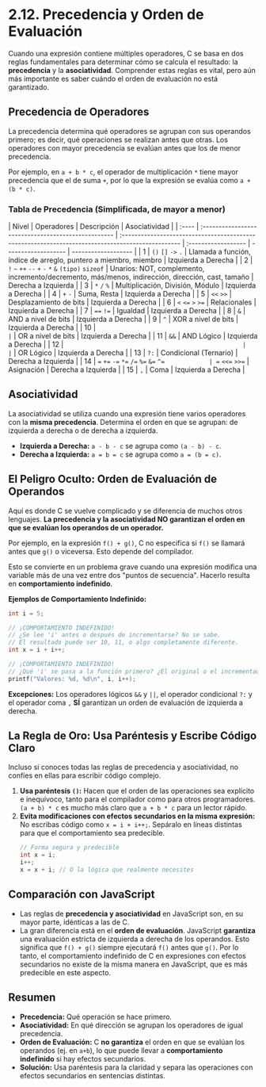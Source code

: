 # 2.12. Precedencia y Orden de Evaluación

Cuando una expresión contiene múltiples operadores, C se basa en dos reglas fundamentales para determinar cómo se calcula el resultado: la **precedencia** y la **asociatividad**. Comprender estas reglas es vital, pero aún más importante es saber cuándo el orden de evaluación no está garantizado.

## Precedencia de Operadores

La precedencia determina qué operadores se agrupan con sus operandos primero; es decir, qué operaciones se realizan antes que otras. Los operadores con mayor precedencia se evalúan antes que los de menor precedencia.

Por ejemplo, en `a + b * c`, el operador de multiplicación `*` tiene mayor precedencia que el de suma `+`, por lo que la expresión se evalúa como `a + (b * c)`.

### Tabla de Precedencia (Simplificada, de mayor a menor)

| Nivel | Operadores                                          | Descripción                                                                                       | Asociatividad       |
| :---- | :-------------------------------------------------- | :------------------------------------------------------------------------------------------------ | :------------------ | ------------------- | ------------------- |
| 1     | `()` `[]` `->` `.`                                  | Llamada a función, índice de arreglo, puntero a miembro, miembro                                  | Izquierda a Derecha |
| 2     | `!` `~` `++` `--` `+` `-` `*` `&` `(tipo)` `sizeof` | Unarios: NOT, complemento, incremento/decremento, más/menos, indirección, dirección, cast, tamaño | Derecha a Izquierda |
| 3     | `*` `/` `%`                                         | Multiplicación, División, Módulo                                                                  | Izquierda a Derecha |
| 4     | `+` `-`                                             | Suma, Resta                                                                                       | Izquierda a Derecha |
| 5     | `<<` `>>`                                           | Desplazamiento de bits                                                                            | Izquierda a Derecha |
| 6     | `<` `<=` `>` `>=`                                   | Relacionales                                                                                      | Izquierda a Derecha |
| 7     | `==` `!=`                                           | Igualdad                                                                                          | Izquierda a Derecha |
| 8     | `&`                                                 | AND a nivel de bits                                                                               | Izquierda a Derecha |
| 9     | `^`                                                 | XOR a nivel de bits                                                                               | Izquierda a Derecha |
| 10    | `                                                   | `                                                                                                 | OR a nivel de bits  | Izquierda a Derecha |
| 11    | `&&`                                                | AND Lógico                                                                                        | Izquierda a Derecha |
| 12    | `                                                   |                                                                                                   | `                   | OR Lógico           | Izquierda a Derecha |
| 13    | `?:`                                                | Condicional (Ternario)                                                                            | Derecha a Izquierda |
| 14    | `=` `+=` `-=` `*=` `/=` `%=` `&=` `^=` `            | =` `<<=` `>>=`                                                                                    | Asignación          | Derecha a Izquierda |
| 15    | `,`                                                 | Coma                                                                                              | Izquierda a Derecha |

## Asociatividad

La asociatividad se utiliza cuando una expresión tiene varios operadores con la **misma precedencia**. Determina el orden en que se agrupan: de izquierda a derecha o de derecha a izquierda.

- **Izquierda a Derecha:** `a - b - c` se agrupa como `(a - b) - c`.
- **Derecha a Izquierda:** `a = b = c` se agrupa como `a = (b = c)`.

## El Peligro Oculto: Orden de Evaluación de Operandos

Aquí es donde C se vuelve complicado y se diferencia de muchos otros lenguajes. **La precedencia y la asociatividad NO garantizan el orden en que se evalúan los operandos de un operador.**

Por ejemplo, en la expresión `f() + g()`, C no especifica si `f()` se llamará antes que `g()` o viceversa. Esto depende del compilador.

Esto se convierte en un problema grave cuando una expresión modifica una variable más de una vez entre dos "puntos de secuencia". Hacerlo resulta en **comportamiento indefinido**.

**Ejemplos de Comportamiento Indefinido:**

```c
int i = 5;

// ¡COMPORTAMIENTO INDEFINIDO!
// ¿Se lee 'i' antes o después de incrementarse? No se sabe.
// El resultado puede ser 10, 11, o algo completamente diferente.
int x = i + i++;

// ¡COMPORTAMIENTO INDEFINIDO!
// ¿Qué 'i' se pasa a la función primero? ¿El original o el incrementado?
printf("Valores: %d, %d\n", i, i++);
```

**Excepciones:** Los operadores lógicos `&&` y `||`, el operador condicional `?:` y el operador coma `,` **SÍ** garantizan un orden de evaluación de izquierda a derecha.

## La Regla de Oro: Usa Paréntesis y Escribe Código Claro

Incluso si conoces todas las reglas de precedencia y asociatividad, no confíes en ellas para escribir código complejo.

1.  **Usa paréntesis `()`:** Hacen que el orden de las operaciones sea explícito e inequívoco, tanto para el compilador como para otros programadores. `(a + b) * c` es mucho más claro que `a + b * c` para un lector rápido.
2.  **Evita modificaciones con efectos secundarios en la misma expresión:** No escribas código como `x = i + i++;`. Sepáralo en líneas distintas para que el comportamiento sea predecible.
    ```c
    // Forma segura y predecible
    int x = i;
    i++;
    x = x + i; // O la lógica que realmente necesites
    ```

## Comparación con JavaScript

- Las reglas de **precedencia y asociatividad** en JavaScript son, en su mayor parte, idénticas a las de C.
- La gran diferencia está en el **orden de evaluación**. JavaScript **garantiza** una evaluación estricta de izquierda a derecha de los operandos. Esto significa que `f() + g()` siempre ejecutará `f()` antes que `g()`. Por lo tanto, el comportamiento indefinido de C en expresiones con efectos secundarios no existe de la misma manera en JavaScript, que es más predecible en este aspecto.

## Resumen

- **Precedencia:** Qué operación se hace primero.
- **Asociatividad:** En qué dirección se agrupan los operadores de igual precedencia.
- **Orden de Evaluación:** C **no garantiza** el orden en que se evalúan los operandos (ej. en `a+b`), lo que puede llevar a **comportamiento indefinido** si hay efectos secundarios.
- **Solución:** Usa paréntesis para la claridad y separa las operaciones con efectos secundarios en sentencias distintas.
